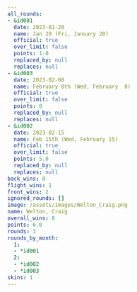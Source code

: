 ```yaml
---
all_rounds:
- &id001
  date: 2023-01-20
  name: Jan 20 (Fri, January 20)
  official: true
  over_limit: false
  points: 1.0
  replaced_by: null
  replaces: null
- &id003
  date: 2023-02-08
  name: February 8th (Wed, February  8)
  official: true
  over_limit: false
  points: 0
  replaced_by: null
  replaces: null
- &id002
  date: 2023-02-15
  name: Feb 15th (Wed, February 15)
  official: true
  over_limit: false
  points: 5.0
  replaced_by: null
  replaces: null
back_wins: 0
flight_wins: 1
front_wins: 2
ignored_rounds: []
image: /assets/images/Welton_Craig.png
name: Welton, Craig
overall_wins: 0
points: 6.0
rounds: 3
rounds_by_month:
  1:
  - *id001
  2:
  - *id002
  - *id003
skins: 1
---
```

